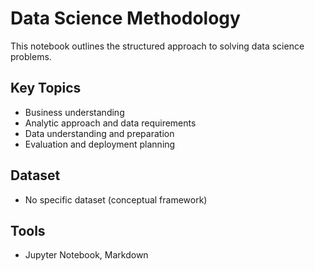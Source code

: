 # Data Science Methodology

This notebook outlines the structured approach to solving data science problems.

## Key Topics

- Business understanding
- Analytic approach and data requirements
- Data understanding and preparation
- Evaluation and deployment planning

## Dataset

- No specific dataset (conceptual framework)

## Tools

- Jupyter Notebook, Markdown
